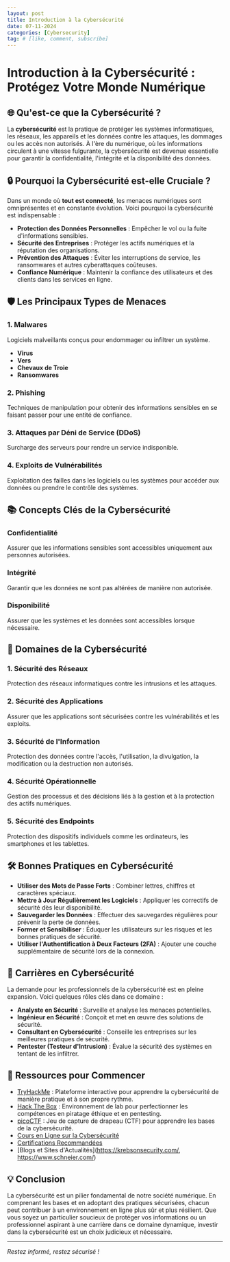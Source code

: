 ```yaml
---
layout: post
title: Introduction à la Cybersécurité
date: 07-11-2024
categories: [Cybersecurity]
tag: # [like, comment, subscribe]
---
```


# Introduction à la Cybersécurité : Protégez Votre Monde Numérique

## 🌐 Qu'est-ce que la Cybersécurité ?

La **cybersécurité** est la pratique de protéger les systèmes informatiques, les réseaux, les appareils et les données contre les attaques, les dommages ou les accès non autorisés. À l'ère du numérique, où les informations circulent à une vitesse fulgurante, la cybersécurité est devenue essentielle pour garantir la confidentialité, l'intégrité et la disponibilité des données.

## 🔒 Pourquoi la Cybersécurité est-elle Cruciale ?

Dans un monde où **tout est connecté**, les menaces numériques sont omniprésentes et en constante évolution. Voici pourquoi la cybersécurité est indispensable :

- **Protection des Données Personnelles** : Empêcher le vol ou la fuite d'informations sensibles.
- **Sécurité des Entreprises** : Protéger les actifs numériques et la réputation des organisations.
- **Prévention des Attaques** : Éviter les interruptions de service, les ransomwares et autres cyberattaques coûteuses.
- **Confiance Numérique** : Maintenir la confiance des utilisateurs et des clients dans les services en ligne.

## 🛡️ Les Principaux Types de Menaces

### 1. **Malwares**
Logiciels malveillants conçus pour endommager ou infiltrer un système.
- **Virus**
- **Vers**
- **Chevaux de Troie**
- **Ransomwares**

### 2. **Phishing**
Techniques de manipulation pour obtenir des informations sensibles en se faisant passer pour une entité de confiance.

### 3. **Attaques par Déni de Service (DDoS)**
Surcharge des serveurs pour rendre un service indisponible.

### 4. **Exploits de Vulnérabilités**
Exploitation des failles dans les logiciels ou les systèmes pour accéder aux données ou prendre le contrôle des systèmes.

## 📚 Concepts Clés de la Cybersécurité

### **Confidentialité**
Assurer que les informations sensibles sont accessibles uniquement aux personnes autorisées.

### **Intégrité**
Garantir que les données ne sont pas altérées de manière non autorisée.

### **Disponibilité**
Assurer que les systèmes et les données sont accessibles lorsque nécessaire.

## 🔧 Domaines de la Cybersécurité

### 1. **Sécurité des Réseaux**
Protection des réseaux informatiques contre les intrusions et les attaques.

### 2. **Sécurité des Applications**
Assurer que les applications sont sécurisées contre les vulnérabilités et les exploits.

### 3. **Sécurité de l'Information**
Protection des données contre l'accès, l'utilisation, la divulgation, la modification ou la destruction non autorisés.

### 4. **Sécurité Opérationnelle**
Gestion des processus et des décisions liés à la gestion et à la protection des actifs numériques.

### 5. **Sécurité des Endpoints**
Protection des dispositifs individuels comme les ordinateurs, les smartphones et les tablettes.

## 🛠️ Bonnes Pratiques en Cybersécurité

- **Utiliser des Mots de Passe Forts** : Combiner lettres, chiffres et caractères spéciaux.
- **Mettre à Jour Régulièrement les Logiciels** : Appliquer les correctifs de sécurité dès leur disponibilité.
- **Sauvegarder les Données** : Effectuer des sauvegardes régulières pour prévenir la perte de données.
- **Former et Sensibiliser** : Éduquer les utilisateurs sur les risques et les bonnes pratiques de sécurité.
- **Utiliser l'Authentification à Deux Facteurs (2FA)** : Ajouter une couche supplémentaire de sécurité lors de la connexion.

## 🚀 Carrières en Cybersécurité

La demande pour les professionnels de la cybersécurité est en pleine expansion. Voici quelques rôles clés dans ce domaine :

- **Analyste en Sécurité** : Surveille et analyse les menaces potentielles.
- **Ingénieur en Sécurité** : Conçoit et met en œuvre des solutions de sécurité.
- **Consultant en Cybersécurité** : Conseille les entreprises sur les meilleures pratiques de sécurité.
- **Pentester (Testeur d'Intrusion)** : Évalue la sécurité des systèmes en tentant de les infiltrer.

## 🔗 Ressources pour Commencer

- [TryHackMe](https://tryhackme.com/) : Plateforme interactive pour apprendre la cybersécurité de manière pratique et à son propre rythme.
- [Hack The Box](https://www.hackthebox.eu/) : Environnement de lab pour perfectionner les compétences en piratage éthique et en pentesting.
- [picoCTF](https://picoctf.org/) : Jeu de capture de drapeau (CTF) pour apprendre les bases de la cybersécurité.
- [Cours en Ligne sur la Cybersécurité](https://www.coursera.org/browse/information-technology/cybersecurity)
- [Certifications Recommandées](https://www.cybrary.it/)
- [Blogs et Sites d'Actualités](https://krebsonsecurity.com/, https://www.schneier.com/)

## 💡 Conclusion

La cybersécurité est un pilier fondamental de notre société numérique. En comprenant les bases et en adoptant des pratiques sécurisées, chacun peut contribuer à un environnement en ligne plus sûr et plus résilient. Que vous soyez un particulier soucieux de protéger vos informations ou un professionnel aspirant à une carrière dans ce domaine dynamique, investir dans la cybersécurité est un choix judicieux et nécessaire.

---

*Restez informé, restez sécurisé !*

